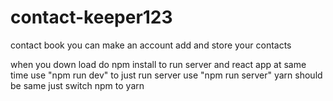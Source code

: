# contact-keeper123
contact book
you can make an account add and store your contacts

when you down load do npm install
to run server and react app at same time use "npm run dev"
to just run server use "npm run server"
yarn should be same just switch npm to yarn
